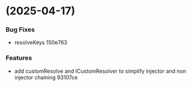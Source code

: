 #  (2025-04-17)


### Bug Fixes

* resolveKeys 150e763


### Features

* add customResolve and ICustomResolver to simplify injector and non injector chaining 93107ce



